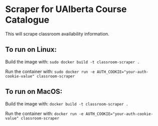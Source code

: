 # Scraper for UAlberta Course Catalogue

This will scrape classroom availability information.

## To run on Linux:

Build the image with: `sudo docker build -t classroom-scraper .`

Run the container with: `sudo docker run -e AUTH_COOKIE="your-auth-cookie-value" classroom-scraper`

## To run on MacOS:

Build the image with: `docker build -t classroom-scraper .`

Run the container with: `docker run -e AUTH_COOKIE="your-auth-cookie-value" classroom-scraper`
